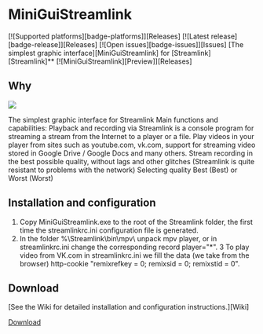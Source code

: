 # MiniGuiStreamlink

[![Supported platforms][badge-platforms]][Releases] [![Latest release][badge-release]][Releases] [![Open issues][badge-issues]][Issues] 
[The simplest graphic interface][MiniGuiStreamlink] for [Streamlink][Streamlink]**
[![MiniGuiStreamlink][Preview]][Releases]

## Why

![](https://camo.githubusercontent.com/f6d4f20c5065f44e5d6e51d7f385fa2596153b0e/687474703a2f2f696d672d666f746b692e79616e6465782e72752f6765742f3438363630302f32373531353336392e302f305f61653235665f34303636386330365f58354c2e6a7067)

The simplest graphic interface for Streamlink
Main functions and capabilities:
Playback and recording via Streamlink is a console program for streaming a stream from the Internet to a player or a file.
Play videos in your player from sites such as youtube.com, vk.com, support for streaming video stored in Google Drive / Google Docs and many others.
Stream recording in the best possible quality, without lags and other glitches (Streamlink is quite resistant to problems with the network)
Selecting quality Best (Best) or Worst (Worst)

## Installation and configuration
  
  1. Copy MiniGuiStreamlink.exe to the root of the Streamlink folder, the first time the streamlinkrc.ini configuration file is generated.
  2. In the folder %\Streamlink\bin\mpv\ unpack mpv player, or in streamlinkrc.ini change the corresponding record player="*".
  3 To play video from VK.com in streamlinkrc.ini we fill the data (we take from the browser) http-cookie "remixrefkey = 0; remixsid = 0; remixstid = 0".
  
## Download

[See the Wiki for detailed installation and configuration instructions.][Wiki]

[Download](https://rutracker.org/forum/viewtopic.php?t=5537119)

